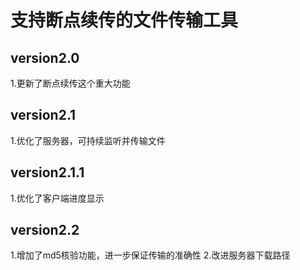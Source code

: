 # 支持断点续传的文件传输工具
## version2.0
1.更新了断点续传这个重大功能
## version2.1
1.优化了服务器，可持续监听并传输文件
## version2.1.1
1.优化了客户端进度显示
## version2.2
1.增加了md5核验功能，进一步保证传输的准确性
2.改进服务器下载路径
